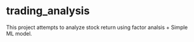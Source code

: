 ﻿# trading_analysis
This project attempts to analyze stock return using factor analsis + Simple ML model.
